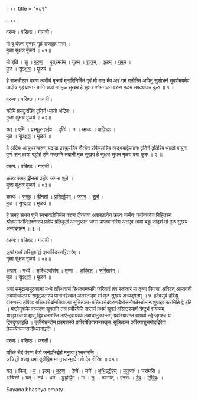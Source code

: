 +++
title = "०८९"

+++


वरुणः। वसिष्ठः। गायत्री।

मो षु व॑रुण मृ॒न्मयं॑ गृ॒हं रा॑जन्न॒हं ग॑मम् ।  
मृ॒ळा सु॑क्षत्र मृ॒ळय॑ ॥ ०१॥

मो इति॑ । सु । व॒रु॒ण॒ । मृ॒त्ऽमय॑म् । गृ॒हम् । रा॒ज॒न् । अ॒हम् । ग॒म॒म् ।  
मृ॒ळ । सु॒ऽक्ष॒त्र॒ । मृ॒ळय॑ ॥

हे राजन्नीश्वर वरुण त्वदीयं मृन्मयं मृदादिनिर्मितं गृहं मो माउ मैव अहं गमं गतोस्मि अपितु सुशोभनं सुवर्णमयमेव त्वदीयं गृहं प्राप्न- वानि सत्वं मां मृळ सुखय हे सुक्षत्र शोभनधन वरुण मृळय उपदयाञ्च कुरु ॥ १ ॥

वरुणः। वसिष्ठः। गायत्री।

यदेमि॑ प्रस्फु॒रन्नि॑व॒ दृति॒र्न ध्मा॒तो अ॑द्रिवः ।  
मृ॒ळा सु॑क्षत्र मृ॒ळय॑ ॥ ०२॥

यत् । एमि॑ । प्र॒स्फु॒रन्ऽइ॑व । दृतिः॑ । न । ध्मा॒तः । अ॒द्रि॒ऽवः॒ ।  
मृ॒ळ । सु॒ऽक्ष॒त्र॒ । मृ॒ळय॑ ॥

हे अद्रिवः आयुधवन्वरुण यद्यदा प्रस्फुरन्निव शैत्येन प्रविचलन्निव त्वद्भयाद्वेपमानः दृतिर्न दृतिरिव ध्मातो वायुना पूर्णः सन् त्वया बद्धोहं एमि गच्छामि तदानीं मृळ सुखय हे सुक्षत्र सुधन मृळय दयां कुरु ॥ २ ॥

वरुणः। वसिष्ठः। गायत्री।

क्रत्वः॑ समह दी॒नता॑ प्रती॒पं ज॑गमा शुचे ।  
मृ॒ळा सु॑क्षत्र मृ॒ळय॑ ॥ ०३॥

क्रत्वः॑ । स॒म॒ह॒ । दी॒नता॑ । प्र॒ति॒ऽई॒पम् । ज॒ग॒म॒ । शु॒चे॒ ।  
मृ॒ळ । सु॒ऽक्ष॒त्र॒ । मृ॒ळय॑ ॥

हे समह सधन शुचे स्वभावतोनिर्मल वरुण दीनतया अशक्तत्वेन क्रत्वः कर्मणः कर्तव्यत्वेन विहितस्य श्रौतस्मार्तादिलक्षणस्य प्रतीपं प्रतिकूलं अननुष्ठानं जगम प्राप्तवानस्मि अतएव त्वया बद्धः तादृशं मां मृळ सुखय अन्यद्गतम् ॥ ३ ॥

वरुणः। वसिष्ठः। गायत्री।

अ॒पां मध्ये॑ तस्थि॒वांसं॒ तृष्णा॑विदज्जरि॒तार॑म् ।  
मृ॒ळा सु॑क्षत्र मृ॒ळय॑ ॥ ०४॥

अ॒पाम् । मध्ये॑ । त॒स्थि॒ऽवांस॑म् । तृष्णा॑ । अ॒वि॒द॒त् । ज॒रि॒तार॑म् ।  
मृ॒ळ । सु॒ऽक्ष॒त्र॒ । मृ॒ळय॑ ॥

अपां समुद्राणामुदकानां मध्ये तस्थिवांसं स्थितवन्तमपि जरितारं तव स्तोतारं मां तृष्णा पिपासा अविदत् आप्तवती लवणोत्कटस्य समुद्रजलस्य पानानर्हत्वात् अतस्तादृशं मां मृळ सुखय अन्यद्गतम् ॥ ४ ॥देवसुवं हविःषु वारुणस्य हविषाः यत्किञ्चेदमितियाज्या सूत्रितञ्च-यत्किञ्चेदंवरुणदैव्येजनौपतेस्तोमान्पशुपाइवाकरमिति द्वे इति । षष्ठोनुवाके पञ्चदश सूक्तनि तत्र प्रवीरयेति सप्तर्चं प्रथमं सूक्तं वसिष्ठस्यार्षं त्रैष्टुभं वायव्यम् यासुपञ्चम्याद्यासु द्विवचनमस्ति ताऎन्द्रवायव्यः तथाचानुक्रान्तम्-प्रवीरयासप्त वायव्यं त्द्यैन्ड्मश्च या द्विवदुक्ताइति । तृतीयेछन्दोम प्रउगशस्त्रे प्रवीरयेतिवायव्यस्तृचः सूत्रितञ्च प्रवीरयाशुचयोदद्रिरेवा तेसत्येनमनसादीध्यानाइति ।

वरुणः। वसिष्ठः। जगती।

यत्किं चे॒दं व॑रुण॒ दैव्ये॒ जने॑ऽभिद्रो॒हं म॑नु॒ष्या॒३॒॑श्चरा॑मसि ।  
अचि॑त्ती॒ यत्तव॒ धर्मा॑ युयोपि॒म मा न॒स्तस्मा॒देन॑सो देव रीरिषः ॥ ०५॥

यत् । किम् । च॒ । इ॒दम् । व॒रु॒ण॒ । दैव्ये॑ । जने॑ । अ॒भि॒ऽद्रो॒हम् । म॒नु॒ष्याः॑ । चरा॑मसि ।  
अचि॑त्ती । यत् । तव॑ । धर्म॑ । यु॒यो॒पि॒म । मा । नः॒ । तस्मा॑त् । एन॑सः । दे॒व॒ । रि॒रि॒षः॒ ॥

Sayana bhashya empty